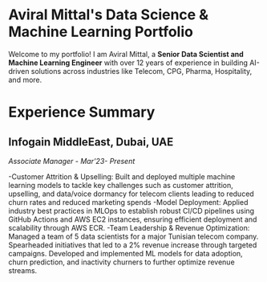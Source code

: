 # Aviral Mittal's Data Science & Machine Learning Portfolio

Welcome to my portfolio! I am Aviral Mittal, a **Senior Data Scientist and Machine Learning Engineer** with over 12 years of experience in building AI-driven solutions across industries like Telecom, CPG, Pharma, Hospitality, and more.

# Experience Summary

## Infogain MiddleEast, Dubai, UAE
*Associate Manager - Mar'23- Present*

-Customer Attrition & Upselling: Built and deployed multiple machine learning models to tackle key challenges such as customer attrition, upselling, and data/voice dormancy for telecom clients leading to reduced churn rates and reduced marketing spends
-Model Deployment: Applied industry best practices in MLOps to establish robust CI/CD pipelines using GitHub Actions and AWS EC2 instances, ensuring efficient deployment and scalability through AWS ECR.
-Team Leadership & Revenue Optimization: Managed a team of 5 data scientists for a major Tunisian telecom company. Spearheaded initiatives that led to a 2% revenue increase through targeted campaigns. Developed and implemented ML models for data adoption, churn prediction, and inactivity churners to further optimize revenue streams.


